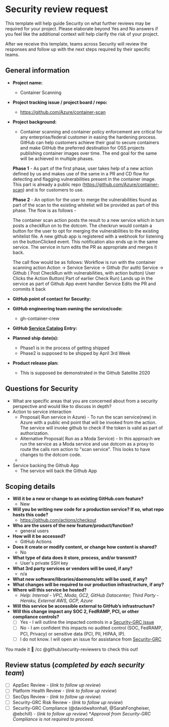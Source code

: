 # Security review request

This template will help guide Security on what further reviews may be required for your project. Please elaborate beyond Yes and No answers if you feel like the additional context will help clarify the risk of your project.

After we receive this template, teams across Security will review the responses and follow up with the next steps required by their specific teams.

## General information
- **Project name:**  
    - Container Scanning 
- **Project tracking issue / project board / repo:**
  - https://github.com/Azure/container-scan
- **Project background:**
  - Container scanning and container policy enforcement are critical for any enterprise/federal customer in easing the hardening process. GitHub can help customers achieve their goal to secure containers and make GitHub the preferred destination for OSS projects publishing container images over time. The end goal for the same will be achieved in multiple phases. 
  
  **Phase 1** - As part of the first phase, user takes help of a new action defined by us and makes use of the same in a PR and CD flow for detecting and flagging vulnerabilities present in the container image. This part is already a public repo (https://github.com/Azure/container-scan) and is for customers to use.

    **Phase 2** - An option for the user to merge the vulnerabilities found as part of the scan to the existing whitelist will be provided  as part of this phase. The flow is as follows -
    
     The container scan action posts the result to a new service which in turn posts a checkRun on to the dotcom. The checkrun would contain a button for the user to opt for merging the vulnerabilities to the existing whitelist file. A new github app is registered with a webhook for listening on the buttonClicked event. This notification also ends up in the same service. The service in turn edits the PR as appropriate and merges it back.

    The call flow would be as follows:
         Workflow is run with the container scanning action
         Action -> Service
         Service -> Github (for auth)
         Service -> Github ( Post CheckRun with vulnerabilities, with action button)
         User Clicks the Action Button( Part of earlier Check Run)
         Lands up in the service as part of Github App event handler
         Service Edits the PR and commits it back
- **GitHub point of contact for Security:**
- **GitHub engineering team owning the service/code:**
    - gh-container-crew 
- **GitHub [Service Catalog](https://catalog.githubapp.com/services) Entry:**
- **Planned ship date(s):**
  -  Phase1 is in the process of getting shipped
  -  Phase2 is supposed to be shipped by April 3rd Week
 - **Product release plan:**
    - This is supposed be demonstrated in the Github Satellite 2020
  ## Questions for Security
- What are specific areas that you are concerned about from a security perspective and would like to discuss in depth?
 - Action to service interaction
    - Proposal( Run service in Azure) - To run the scan service(new) in Azure with a public end point that will be invoked from the action. The service will invoke github to check if the token is valid as part of authorization. 
    - Alternative Proposal( Run as a Moda Service) - In this approach we run the service as a Moda service and use dotcom as a proxy to route the calls rom action to "scan service". This looks to have changes to the dotcom code.
    - 
- Service backing the  Github App
    - The service will back the Github App 

## Scoping details 
- **Will it be a new or change to an existing GitHub.com feature?** 
  - New
- **Will you be writing new code for a production service? If so, what repo hosts this code?**
  - https://github.com/actions/checkout
- **Who are the users of the new feature/product/function?** 
  - general users
- **How will it be accessed?**
  - GitHub Actions
- **Does it create or modify content, or change how content is shared?**
  - No
- **What type of data does it store, process, and/or transmit?**
  - User's private SSH key
- **What 3rd party services or vendors will be used, if any?**
  - n/a
- **What new software/libraries/daemons/etc will be used, if any?**
- **What changes will be required to our production infrastructure, if any?**
- **Where will this service be hosted?** 
  - _Help: Internal - VPC, Moda, GC2, GitHub Datacenter; Third Party - Heroku, External AWS, GCP, Azure_
- **Will this service be accessible external to GitHub’s infrastructure?**
- **Will this change impact any SOC 2, FedRAMP, PCI, or other compliance controls?**
   - [ ] Yes - I will outline the impacted controls in a [Security-GRC issue](https://github.com/github/security-grc/issues/new/choose)
   - [ ] No - I am confident this impacts no audited control (SOC, FedRAMP, PCI, Privacy) or sensitive data (PCI, PII, HIPAA, IP).
   - [ ] I do not know. I will open an issue for assistance from [Security-GRC](https://github.com/github/security-grc/issues/new/choose)

You made it :tada: /cc @github/security-reviewers to check this out!

## Review status (_completed by each security team_)
- [ ] AppSec Review - (_link to follow up review_)
- [ ] Platform Health Review - (_link to follow up review_)
- [ ] SecOps Review - (_link to follow up review_)
- [ ] Security-GRC Risk Review - (_link to follow up review_)
- [ ] Security-GRC Compliance (@davidwaltonhall, @SarahFongheiser, @ebchill) - (_link to follow up review_) 
   *_Approval from Security-GRC Compliance is not required to proceed._
